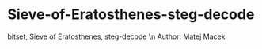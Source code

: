 # Sieve-of-Eratosthenes-steg-decode
 bitset, Sieve of Eratosthenes,  steg-decode \n
 Author: Matej Macek
